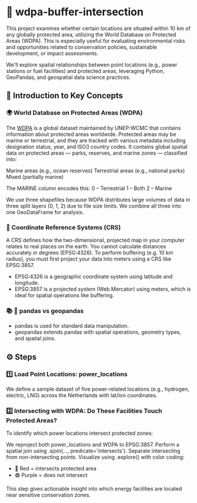 # 🐸 wdpa-buffer-intersection
This project examines whether certain locations are situated within 10 km of any globally protected area, utilizing the World Database on Protected Areas (WDPA). This is especially useful for evaluating environmental risks and opportunities related to conservation policies, sustainable development, or impact assessments.

We'll explore spatial relationships between point locations (e.g., power stations or fuel facilities) and protected areas, leveraging Python, GeoPandas, and geospatial data science practices.

## 📖 Introduction to Key Concepts
### 🌍 World Database on Protected Areas (WDPA)
The [WDPA](https://www.protectedplanet.net/en) is a global dataset maintained by UNEP-WCMC that contains information about protected areas worldwide. Protected areas may be marine or terrestrial, and they are tracked with various metadata including designation status, year, and ISO3 country codes. It contains global spatial data on protected areas — parks, reserves, and marine zones — classified into:

Marine areas (e.g., ocean reserves)
Terrestrial areas (e.g., national parks)
Mixed (partially marine)

The MARINE column encodes this:
0 – Terrestrial
1 – Both
2 – Marine

We use three shapefiles because WDPA distributes large volumes of data in three split layers (0, 1, 2) due to file size limits. We combine all three into one GeoDataFrame for analysis.

### 📌 Coordinate Reference Systems (CRS)
A CRS defines how the two-dimensional, projected map in your computer relates to real places on the earth. You cannot calculate distances accurately in degrees (EPSG:4326). To perform buffering (e.g. 10 km radius), you must first project your data into meters using a CRS like EPSG:3857.
* EPSG:4326 is a geographic coordinate system using latitude and longitude.
* EPSG:3857 is a projected system (Web Mercator) using meters, which is ideal for spatial operations like buffering.

### 📚 🐼 pandas vs geopandas
* pandas is used for standard data manipulation.
* geopandas extends pandas with spatial operations, geometry types, and spatial joins.

## ⚙️ Steps

### 1️⃣  Load Point Locations: power_locations
We define a sample dataset of five power-related locations (e.g., hydrogen, electric, LNG) across the Netherlands with lat/lon coordinates.

### 2️⃣ Intersecting with WDPA: Do These Facilities Touch Protected Areas?
To identify which power locations intersect protected zones:

We reproject both power_locations and WDPA to EPSG:3857.
Perform a spatial join using .sjoin(..., predicate='intersects').
Separate intersecting from non-intersecting points.
Visualize using .explore() with color coding:

* 🔴 Red = intersects protected area
* 🟣 Purple = does not intersect

This step gives actionable insight into which energy facilities are located near sensitive conservation zones.
